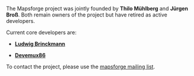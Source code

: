 The Mapsforge project was jointly founded by **Thilo Mühlberg** and **Jürgen Broß**. Both remain owners of the project but have retired as active developers.

Current core developers are:

- [**Ludwig Brinckmann**](https://github.com/ludwigb)

- [**Devemux86**](https://github.com/devemux86)


To contact the project, please use the [mapsforge mailing list](https://groups.google.com/forum/#!forum/mapsforge-dev).
